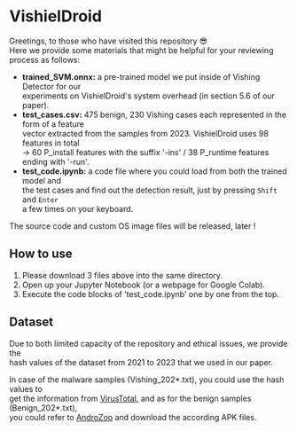 
# VishielDroid

Greetings, to those who have visited this repository 😎 <br/>
Here we provide some materials that might be helpful for your reviewing process as follows:

- **trained_SVM.onnx:**  a pre-trained model we put inside of Vishing Detector for our <br/> experiments on VishielDroid's system overhead (in section 5.6 of our paper). <br/>
- **test_cases.csv:**  475 benign, 230 Vishing cases each represented in the form of a feature <br/> vector extracted from the samples from 2023. VishielDroid uses 98 features in total <br/>
 -> 60 P_install features with the suffix '-ins' / 38 P_runtime features ending with '-run'. <br/>
- **test_code.ipynb:**  a code file where you could load from both the trained model and <br/>
the test cases and find out the detection result, just by pressing <code>Shift</code> and <code>Enter</code> <br/> a few times on your keyboard. <br/>    

The source code and custom OS image files will be released, later !


## How to use
  
1) Please download 3 files above into the same directory.
2) Open up your Jupyter Notebook (or a webpage for Google Colab).
3) Execute the code blocks of 'test_code.ipynb' one by one from the top.  


## Dataset

Due to both limited capacity of the repository and ethical issues, we provide the <br/>
hash values of the dataset from 2021 to 2023 that we used in our paper.<br/> 

In case of the malware samples (Vishing_202*.txt), you could use the hash values to <br/>
get the information from [VirusTotal](https://www.virustotal.com), and as for the benign samples (Benign_202*.txt), <br/>
you could refer to [AndroZoo](https://androzoo.uni.lu/api_doc) and download the according APK files.









